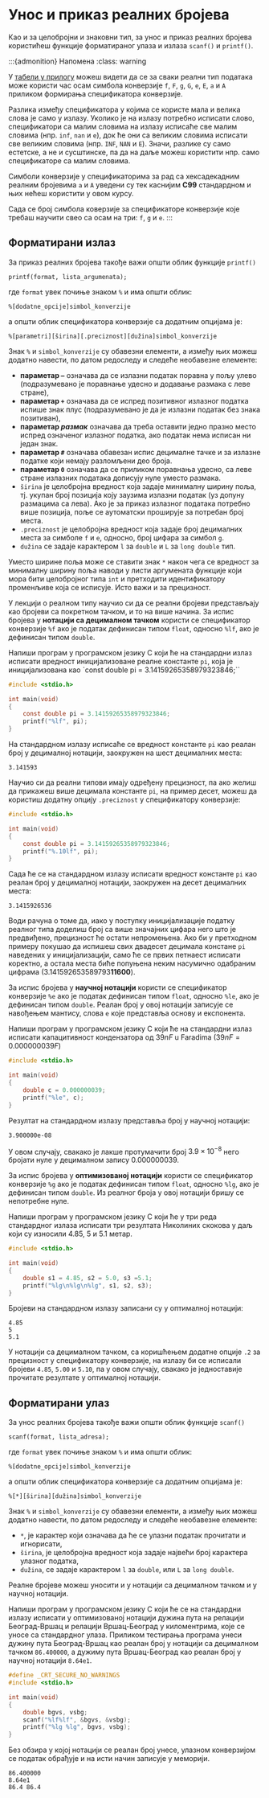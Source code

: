 # Унос и приказ реалних бројева

Као и за целобројни и знаковни тип, за унос и приказ реалних бројева користићеш
функције форматираног улаза и излаза `scanf()` и `printf()`.

:::{admonition} Напомена
:class: warning

У [табели у прилогу](../prilozi/tipovi_podataka.md) можеш видети да се за сваки
реални тип података може користи час осам симбола конверзије `f`, `F`, `g`,
`G`, `e`, `E`, `a` и `A` приликом формирања спецификатора конверзије.

Разлика између спецификатора у којима се користе мала и велика слова је само у
излазу. Уколико је на излазу потребно исписати слово, спецификатори са малим
словима на излазу исписаће све малим словима (нпр. `inf`, `nan` и `e`), док ће
они са великим словима исписати све великим словима (нпр. `INF`, `NAN` и `E`).
Значи, разлике су само естетске, а не и сусштинске, па да на даље можеш
користити нпр. само спецификаторе са малим словима.

Симболи конверзије у спецификаторима за рад са хексадекадним реалним бројевима
`a` и `A` уведени су тек каснијим **C99** стандардном и њих нећеш користити у
овом курсу.

Сада се број симбола коверзије за спецификаторе конверзије које требаш научити
свео са осам на три: `f`, `g` и `e`.
:::

## Форматирани излаз

За приказ реалних бројева такође важи општи облик функције `printf()`

```text
printf(format, lista_argumenata);
```

где `format` увек почиње знаком `%` и има општи облик:

```text
%[dodatne_opcije]simbol_konverzije
```

а општи облик спецификатора конверзије са додатним опцијама је:

```text
%[parametri][širina][.preciznost][dužina]simbol_konverzije
```

Знак `%` и `simbol_konverzije` су обавезни елементи, а између њих можеш
додатно навести, по датом редоследу и следеће необавезне елементе:

- **параметар `–`** означава да се излазни податак поравна у пољу улево
(подразумевано је поравнање удесно и додавање размака с леве стране),
- **параметар `+`** означава да се испред позитивног излазног податка испише
знак плус (подразумевано је да је излазни податак без знака позитиван),
- **параметар *размак*** означава да треба оставити једно празно место испред
означеног излазног податка, ако податак нема исписан ни један знак.
- **параметар `#`** означава обавезан испис децималне тачке и за излазне
податке који немају разломљени део броја.
- **параметар `0`** означава да се приликом поравнања удесно, са леве стране
излазних података дописују нуле уместо размака.
- `širina` је целобројна вредност која задаје минималну ширину поља, тј. укупан
број позиција коју заузима излазни податак (уз допуну размацима са лева). Ако
је за приказ излазног података потребно више позиција, поље се аутоматски
проширује за потребан број места.
- `.preciznost` је целобројна вредност која задаје број децималних места за
симболе `f` и `e`, односно, број цифара за симбол `g`.
- `dužina` се задаје карактером `l` за `double` и `L` за `long double` тип.

Уместо ширине поља може се ставити знак `*` након чега се вредност за
минималну ширину поља наводи у листи аргумената функције који мора бити
целобројног типа `int` и претходити идентификатору променљиве која се исписује.
Исто важи и за прецизност.

У лекцији о реалном типу научио си да се реални бројеви представљају као
бројеви са покретном тачком, и то на више начина. За испис бројева у
**нотацији са децималном тачком** користи се спецификатор конверзије `%f` ако
је податак дефинисан типом `float`, односно `%lf`, ако је дефинисан типом
`double`.

Напиши програм у програмском језику C који ће на стандардни излаз исписати
вредност иницијализоване реалне константе `pi`, која је иницијализована као
`const double pi = 3.14159265358979323846;``

```c
#include <stdio.h>

int main(void)
{
    const double pi = 3.14159265358979323846;
    printf("%lf", pi);
}
```

На стандардном излазу исписаће се вредност константе `pi` као реалан број у
децималној нотацији, заокружен на шест децималних места:

```text
3.141593
```

Научио си да реални типови имају одређену прецизност, па ако желиш да прикажеш
више децимала константе `pi`, на пример десет, можеш да користиш додатну опцију
`.preciznost` у спецификатору конверзије:

```c
#include <stdio.h>

int main(void)
{
    const double pi = 3.14159265358979323846;
    printf("%.10lf", pi);
}
```

Сада ће се на стандардном излазу исписати вредност константе `pi` као реалан
број у децималној нотацији, заокружен на десет децималних места:

```text
3.1415926536
```

Води рачуна о томе да, иако у поступку иницијализације податку реалног типа
доделиш број са више значајних цифара него што је предвиђено, прецизност ће
остати непромењена. Ако би у претходном примеру покушао да испишеш свих
двадесет децимала констане `pi` наведених у иницијализацији, само ће се првих
петнаест исписати коректно, а остала места биће попуњена неким насумично
одабраним цифрама (3.141592653589793**11600**).

За испис бројева у **научној нотацији** користи се спецификатор конверзије `%e`
ако је податак дефинисан типом `float`, односно `%le`, ако је дефинисан типом
`double`. Реалан број у овој нотацији записује се навођењем мантису, слова `е`
које представља основу и експонента.

Напиши програм у програмском језику C који ће на стандардни излаз исписати
капацитивност кондензатора од $39nF$ u Faradima ($39nF=0.000000039F$)

```c
#include <stdio.h>

int main(void)
{
    double c = 0.000000039;
    printf("%le", c);
}
```

Резултат на стандардном излазу представља број у научној нотацији:

```text
3.900000e-08
```

У овом случају, свакако је лакше протумачити број $3.9\times{10^{-8}}$ него
бројати нуле у децималном запису $0.000000039$.

За испис бројева у **оптимизованој нотацији** користи се спецификатор
конверзије `%g` ако је податак дефинисан типом `float`, односно `%lg`, ако је
дефинисан типом `double`. Из реалног броја у овој нотацији бришу се непотребне
нуле.

Напиши програм у програмском језику C који ће у три реда стандардног излаза
исписати три резултата Николиних скокова у даљ који су износили $4.85$, $5$ и
$5.1$ метар.

```c
#include <stdio.h>

int main(void)
{
    double s1 = 4.85, s2 = 5.0, s3 =5.1;
    printf("%lg\n%lg\n%lg", s1, s2, s3);
}
```

Бројеви на стандардном излазу записани су у оптималној нотацији:

```text
4.85
5
5.1
```

У нотацији са децималном тачком, са коришћењем додатне опције `.2` за
прецизност у спецификатору конверзије, на излазу би се исписали бројеви `4.85`,
`5.00` и `5.10`, па у овом случају, свакако је једноставије прочитате резултате
у оптималној нотацији.

## Форматирани улаз

За унос реалних бројева такође важи општи облик функције `scanf()`

```text
scanf(format, lista_adresa);
```

где `format` увек почиње знаком `%` и има општи облик:

```text
%[dodatne_opcije]simbol_konverzije
```

а општи облик спецификатора конверзије са додатним опцијама је:

```text
%[*][širina][dužina]simbol_konverzije
```

Знак `%` и `simbol_konverzije` су обавезни елементи, а између њих можеш
додатно навести, по датом редоследу и следеће необавезне елементе:

- `*`, је карактер који означава да ће се улазни податак прочитати и
игнорисати,
- `širina`, је целобројна вредност која задаје највећи број карактера улазног
податка,
- `dužina`, се задаје карактером `l` за `double`, или `L` за `long double`.

Реалне бројеве можеш уносити и у нотацији са децималном тачком и у научној
нотацији.

Напиши програм у програмском језику C који ће се на стандардни излазу исписати
у оптимизованој нотацији дужина пута на релацији Београд-Вршац и релацији
Вршац-Београд у киломентрима, које се уносе са стандардног улаза. Приликом
тестирања програма унеси дужину пута Београд-Вршац као реалан број у нотацији
са децималном тачком `86.400000`, а дужиму пута Вршац-Београд као реалан број у
научној нотацији `8.64e1`.

```c
#define _CRT_SECURE_NO_WARNINGS
#include <stdio.h>

int main(void)
{
    double bgvs, vsbg;
    scanf("%lf%lf", &bgvs, &vsbg);
    printf("%lg %lg", bgvs, vsbg);
}
```

Без обзира у којој нотацији се реалан број унесе, улазном конверзијом се
податак обрађује и на исти начин записује у меморији.

```text
86.400000
8.64e1
86.4 86.4
```

